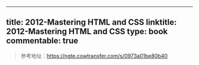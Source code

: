 
---
title: 2012-Mastering HTML and CSS
linktitle: 2012-Mastering HTML and CSS
type: book
commentable: true
---

> 参考地址：https://ngte.cowtransfer.com/s/0973a01be80b40

    